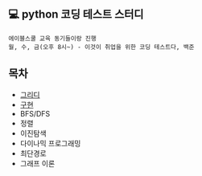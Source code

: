 ## 💻 python 코딩 테스트 스터디

```
에이블스쿨 교육 동기들이랑 진행
월, 수, 금(오후 8시~) - 이것이 취업을 위한 코딩 테스트다, 백준
```
## 목차
- [그리디](https://github.com/soocy0718/python/tree/main/coding_study/Greedy)
- [구현](https://github.com/soocy0718/python/tree/main/coding_study/Implementation)
- BFS/DFS
- 정렬
- 이진탐색
- 다이나믹 프로그래밍
- 최단경로
- 그래프 이론
